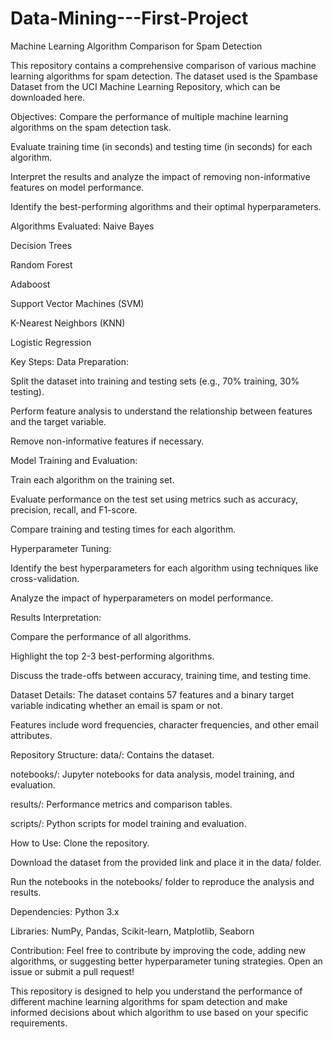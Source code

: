 # Data-Mining---First-Project
Machine Learning Algorithm Comparison for Spam Detection

This repository contains a comprehensive comparison of various machine learning algorithms for spam detection. The dataset used is the Spambase Dataset from the UCI Machine Learning Repository, which can be downloaded here.

Objectives:
Compare the performance of multiple machine learning algorithms on the spam detection task.

Evaluate training time (in seconds) and testing time (in seconds) for each algorithm.

Interpret the results and analyze the impact of removing non-informative features on model performance.

Identify the best-performing algorithms and their optimal hyperparameters.

Algorithms Evaluated:
Naive Bayes

Decision Trees

Random Forest

Adaboost

Support Vector Machines (SVM)

K-Nearest Neighbors (KNN)

Logistic Regression

Key Steps:
Data Preparation:

Split the dataset into training and testing sets (e.g., 70% training, 30% testing).

Perform feature analysis to understand the relationship between features and the target variable.

Remove non-informative features if necessary.

Model Training and Evaluation:

Train each algorithm on the training set.

Evaluate performance on the test set using metrics such as accuracy, precision, recall, and F1-score.

Compare training and testing times for each algorithm.

Hyperparameter Tuning:

Identify the best hyperparameters for each algorithm using techniques like cross-validation.

Analyze the impact of hyperparameters on model performance.

Results Interpretation:

Compare the performance of all algorithms.

Highlight the top 2-3 best-performing algorithms.

Discuss the trade-offs between accuracy, training time, and testing time.

Dataset Details:
The dataset contains 57 features and a binary target variable indicating whether an email is spam or not.

Features include word frequencies, character frequencies, and other email attributes.

Repository Structure:
data/: Contains the dataset.

notebooks/: Jupyter notebooks for data analysis, model training, and evaluation.

results/: Performance metrics and comparison tables.

scripts/: Python scripts for model training and evaluation.

How to Use:
Clone the repository.

Download the dataset from the provided link and place it in the data/ folder.

Run the notebooks in the notebooks/ folder to reproduce the analysis and results.

Dependencies:
Python 3.x

Libraries: NumPy, Pandas, Scikit-learn, Matplotlib, Seaborn

Contribution:
Feel free to contribute by improving the code, adding new algorithms, or suggesting better hyperparameter tuning strategies. Open an issue or submit a pull request!

This repository is designed to help you understand the performance of different machine learning algorithms for spam detection and make informed decisions about which algorithm to use based on your specific requirements.

